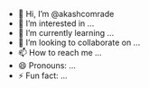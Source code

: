 
- 👋 Hi, I’m @akashcomrade
- 👀 I’m interested in ...
- 🌱 I’m currently learning ...
- 💞️ I’m looking to collaborate on ...
- 📫 How to reach me ...
- 😄 Pronouns: ...
- ⚡ Fun fact: ...

<!---
akashcomrade/akashcomrade is a ✨ special ✨ repository because its `README.md` (this file) appears on your GitHub profile.
You can click the Preview link to take a look at your changes.
--->
